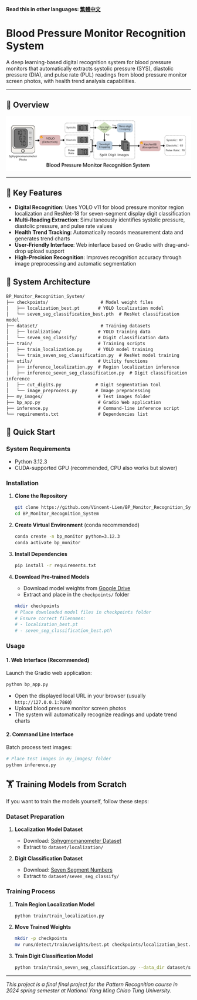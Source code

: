 **Read this in other languages: [繁體中文](files/README_zh_TW.md)**

# Blood Pressure Monitor Recognition System

A deep learning-based digital recognition system for blood pressure monitors that automatically extracts systolic pressure (SYS), diastolic pressure (DIA), and pulse rate (PUL) readings from blood pressure monitor screen photos, with health trend analysis capabilities.

---

## 📸 Overview

![Overview](files/Overview.png)

---

## 🌟 Key Features

- **Digital Recognition**: Uses YOLO v11 for blood pressure monitor region localization and ResNet-18 for seven-segment display digit classification
- **Multi-Reading Extraction**: Simultaneously identifies systolic pressure, diastolic pressure, and pulse rate values
- **Health Trend Tracking**: Automatically records measurement data and generates trend charts
- **User-Friendly Interface**: Web interface based on Gradio with drag-and-drop upload support
- **High-Precision Recognition**: Improves recognition accuracy through image preprocessing and automatic segmentation

## 🔧 System Architecture

```
BP_Monitor_Recognition_System/
├── checkpoints/                    # Model weight files
│   ├── localization_best.pt       # YOLO localization model
│   └── seven_seg_classification_best.pth  # ResNet classification model
├── dataset/                        # Training datasets
│   ├── localization/              # YOLO training data
│   └── seven_seg_classify/        # Digit classification data
├── train/                         # Training scripts
│   ├── train_localization.py      # YOLO model training
│   └── train_seven_seg_classification.py  # ResNet model training
├── utils/                         # Utility functions
│   ├── inference_localization.py  # Region localization inference
│   ├── inference_seven_seg_classification.py  # Digit classification inference
│   ├── cut_digits.py             # Digit segmentation tool
│   └── image_preprocess.py       # Image preprocessing
├── my_images/                     # Test images folder
├── bp_app.py                      # Gradio Web application
├── inference.py                   # Command-line inference script
└── requirements.txt               # Dependencies list
```

## 🚀 Quick Start

### System Requirements

- Python 3.12.3
- CUDA-supported GPU (recommended, CPU also works but slower)

### Installation

1. **Clone the Repository**
   ```bash
   git clone https://github.com/Vincent-Lien/BP_Monitor_Recognition_System.git
   cd BP_Monitor_Recognition_System
   ```

2. **Create Virtual Environment** (conda recommended)
   ```bash
   conda create -n bp_monitor python=3.12.3
   conda activate bp_monitor
   ```

3. **Install Dependencies**
   ```bash
   pip install -r requirements.txt
   ```

4. **Download Pre-trained Models**
   - Download model weights from [Google Drive](https://drive.google.com/file/d/1RicowZ_WhDdbD7_6BlmGC8gKyjMzJqwF/view?usp=sharing)
   - Extract and place in the `checkpoints/` folder

   ```bash
   mkdir checkpoints
   # Place downloaded model files in checkpoints folder
   # Ensure correct filenames:
   # - localization_best.pt
   # - seven_seg_classification_best.pth
   ```

### Usage

#### 1. Web Interface (Recommended)

Launch the Gradio web application:

```bash
python bp_app.py
```

- Open the displayed local URL in your browser (usually `http://127.0.0.1:7860`)
- Upload blood pressure monitor screen photos
- The system will automatically recognize readings and update trend charts

#### 2. Command Line Interface

Batch process test images:

```bash
# Place test images in my_images/ folder
python inference.py
```

## 🏋️ Training Models from Scratch

If you want to train the models yourself, follow these steps:

### Dataset Preparation

1. **Localization Model Dataset**
   - Download: [Sphygmomanometer Dataset](https://universe.roboflow.com/sphygmomanometer/sphygmomanometer-qcpzd/dataset/10)
   - Extract to `dataset/localization/`

2. **Digit Classification Dataset**
   - Download: [Seven Segment Numbers](https://www.kaggle.com/datasets/testtor/sevensegment-numbers)
   - Extract to `dataset/seven_seg_classify/`

### Training Process

1. **Train Region Localization Model**
   ```bash
   python train/train_localization.py
   ```

2. **Move Trained Weights**
   ```bash
   mkdir -p checkpoints
   mv runs/detect/train/weights/best.pt checkpoints/localization_best.pt
   ```

3. **Train Digit Classification Model**
   ```bash
   python train/train_seven_seg_classification.py --data_dir dataset/seven_seg_classify/
   ```

---

*This project is a final final project for the Pattern Recognition course in 2024 spring semester at National Yang Ming Chiao Tung University.*